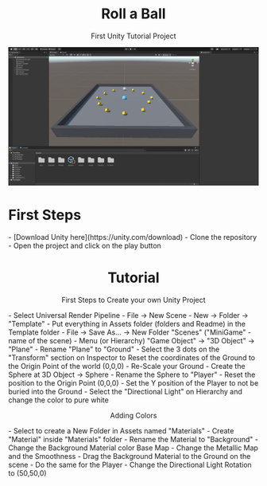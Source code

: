 <h1 align="center">Roll a Ball</h1>
<p align="center">First Unity Tutorial Project</p>

![Unity screenshot](./gameprint.png)

<h1>First Steps</h1>
- [Download Unity here](https://unity.com/download)
- Clone the repository
- Open the project and click on the play button

<h1 align="center">Tutorial</h1>
<p align="center">First Steps to Create your own Unity Project</p>
- Select Universal Render Pipeline
- File -> New Scene
- New -> Folder -> "Template"
- Put everything in Assets folder (folders and Readme) in the Template folder
- File -> Save As... -> New Folder "Scenes" ("MiniGame" - name of the scene)
- Menu (or Hierarchy) "Game Object" -> "3D Object" -> "Plane"
- Rename "Plane" to "Ground"
- Select the 3 dots on the "Transform" section on Inspector to Reset the coordinates of the Ground to the Origin Point of the world (0,0,0)
- Re-Scale your Ground
- Create the Sphere at 3D Object -> Sphere
- Rename the Sphere to "Player"
- Reset the position to the Origin Point (0,0,0)
- Set the Y position of the Player to not be buried into the Ground
- Select the "Directional Light" on Hierarchy and change the color to pure white
<p align="center">Adding Colors</p>
- Select to create a New Folder in Assets named "Materials"
- Create "Material" inside "Materials" folder
- Rename the Material to "Background"
- Change the Background Material color Base Map
- Change the Metallic Map and the Smoothness
- Drag the Background Material to the Ground on the scene
- Do the same for the Player
- Change the Directional Light Rotation to (50,50,0)
